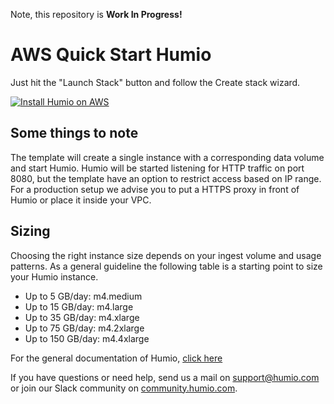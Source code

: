 Note, this repository is **Work In Progress!**

# AWS Quick Start Humio

Just hit the "Launch Stack" button and follow the Create stack wizard.

[![Install Humio on AWS](https://s3.amazonaws.com/cloudformation-examples/cloudformation-launch-stack.png "Install Humio on AWS")](https://console.aws.amazon.com/cloudformation/home?#/stacks/new?stackName=Humio&templateURL=https://s3-eu-west-1.amazonaws.com/humio-aws-quick-start/single-server-cloud-formation.json)

## Some things to note

The template will create a single instance with a corresponding data
volume and start Humio. Humio will be started listening for HTTP
traffic on port 8080, but the template have an option to restrict
access based on IP range. For a production setup we advise you to put a
HTTPS proxy in front of Humio or place it inside your VPC.

## Sizing

Choosing the right instance size depends on your ingest volume and
usage patterns. As a general guideline the following table is a
starting point to size your Humio instance.

- Up to 5 GB/day: m4.medium
- Up to 15 GB/day: m4.large
- Up to 35 GB/day: m4.xlarge
- Up to 75 GB/day: m4.2xlarge
- Up to 150 GB/day: m4.4xlarge

For the general documentation of Humio, [click
here](https://cloud.humio.com/docs/)

If you have questions or need help, send us a mail on
[support@humio.com](mailto:support@humio.com) or join our Slack
community on [community.humio.com](http://community.humio.com).